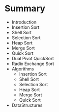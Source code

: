 # Summary

* Introduction
* Insertion Sort
* Shell Sort
* Selection Sort
* Heap Sort
* Merge Sort
* Quick Sort
* Dual Pivot QuickSort
* Radix Exchange Sort
* Algorithms
   * Insertion Sort
   * Shell Sort
   * Selection Sort
   * Heap Sort
   * Merge Sort
   * Quick Sort
* DataStructures

